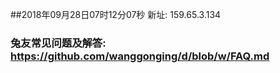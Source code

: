 ##2018年09月28日07时12分07秒 新址: 159.65.3.134
### 兔友常见问题及解答: https://github.com/wanggonging/d/blob/w/FAQ.md
